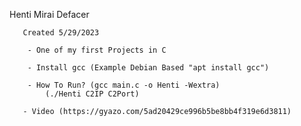 Henti Mirai Defacer

       Created 5/29/2023

        - One of my first Projects in C

        - Install gcc (Example Debian Based "apt install gcc")
        
        - How To Run? (gcc main.c -o Henti -Wextra)
            (./Henti C2IP C2Port)

       - Video (https://gyazo.com/5ad20429ce996b5be8bb4f319e6d3811)
